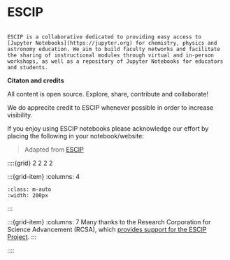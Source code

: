 # ESCIP

```{admonition} Welcome to Enhancing Science Courses by Integrating Python (ESCIP).

ESCIP is a collaborative dedicated to providing easy access to
[Jupyter Notebooks](https://jupyter.org) for chemistry, physics and
astronomy education. We aim to build faculty networks and facilitate
the sharing of instructional modules through virtual and in-person
workshops, as well as a repository of Jupyter Notebooks for educators and students.
```

**Citaton and credits**

All content is open source. Explore, share, contribute and collaborate!

We do apprecite credit to ESCIP whenever possible in order to increase visibility.

If you enjoy using ESCIP notebooks please acknowledge our effort by placing the following in your notebook/website:

> Adapted from [ESCIP](https://escip.github.io/)


::::{grid} 2 2 2 2

:::{grid-item}
:columns: 4

```{image} https://rescorp.org/imgs/rcsa_logo.png
:class: m-auto
:width: 200px
```

:::

:::{grid-item}
:columns: 7
Many thanks to the Research Corporation for Science Advancement (RCSA), which [provides support for the ESCIP Project](https://rescorp.org/).
:::

::::
